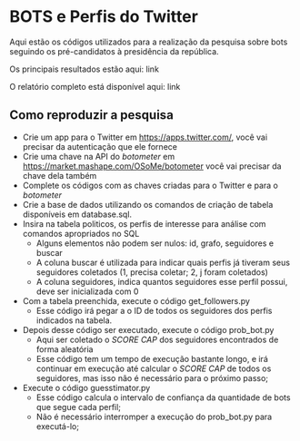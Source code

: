 BOTS e Perfis do Twitter
========================

Aqui estão os códigos utilizados para a realização da pesquisa sobre bots seguindo os pré-candidatos à presidência da república.

Os principais resultados estão aqui: link

O relatório completo está disponível aqui: link

Como reproduzir a pesquisa
--------------------------

+ Crie um app para o Twitter em https://apps.twitter.com/, você vai precisar da autenticação que ele fornece
+ Crie uma chave na API do *botometer* em https://market.mashape.com/OSoMe/botometer você vai precisar da chave dela também
+ Complete os códigos com as chaves criadas para o Twitter e para o *botometer*
+ Crie a base de dados utilizando os comandos de criação de tabela disponíveis em database.sql.
+ Insira na tabela politicos, os perfis de interesse para análise com comandos apropriados no SQL
   + Alguns elementos não podem ser nulos: id, grafo, seguidores e buscar
   + A coluna buscar é utilizada para indicar quais perfis já tiveram seus seguidores coletados (1, precisa coletar; 2, j foram coletados)
   + A coluna seguidores, indica quantos seguidores esse perfil possui, deve ser inicializada com 0
+ Com a tabela preenchida, execute o código get_followers.py
   + Esse código irá pegar a o ID de todos os seguidores dos perfis indicados na tabela.
+ Depois desse código ser executado, execute o código prob_bot.py
   + Aqui ser coletado o *SCORE CAP* dos seguidores encontrados de forma aleatória
   + Esse código tem um tempo de execução bastante longo, e irá continuar em execução até calcular o *SCORE CAP* de todos os seguidores, mas isso não é necessário para o próximo passo;
+ Execute o código guesstimator.py
   + Esse código calcula o intervalo de confiança da quantidade de bots que segue cada perfil;
   + Não é necessário interromper a execução do prob_bot.py para executá-lo;
